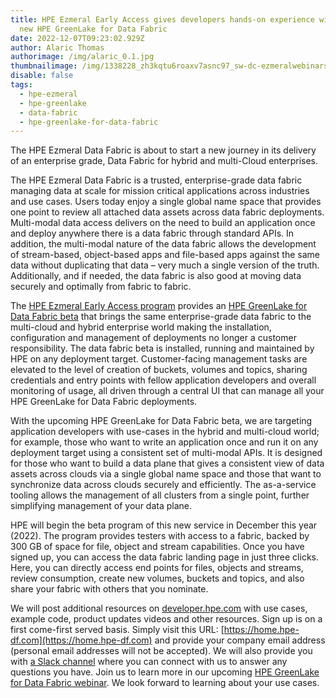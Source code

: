 ```yaml
---
title: HPE Ezmeral Early Access gives developers hands-on experience with the
  new HPE GreenLake for Data Fabric
date: 2022-12-07T09:23:02.929Z
author: Alaric Thomas
authorimage: /img/alaric_0.1.jpg
thumbnailimage: /img/1338228_zh3kqtu6roaxv7asnc97_sw-dc-ezmeralwebinars-220921-gldatafabric-v1c.jpg
disable: false
tags:
  - hpe-ezmeral
  - hpe-greenlake
  - data-fabric
  - hpe-greenlake-for-data-fabric
---
```

The HPE Ezmeral Data Fabric is about to start a new journey in its delivery of an enterprise grade, Data Fabric for hybrid and multi-Cloud enterprises.

The HPE Ezmeral Data Fabric is a trusted, enterprise-grade data fabric managing data at scale for mission critical applications across industries and use cases. Users today enjoy a single global name space that provides one point to review all attached data assets across data fabric deployments. Multi-modal data access delivers on the need to build an application once and deploy anywhere there is a data fabric through standard APIs. In addition, the multi-modal nature of the data fabric allows the development of stream-based, object-based apps and file-based apps against the same data without duplicating that data – very much a single version of the truth. Additionally, and if needed, the data fabric is also good at moving data securely and optimally from fabric to fabric.

The [HPE Ezmeral Early Access program](https://connect.hpe.com/HPEEzmeralEarlyAccess) provides an [HPE GreenLake for Data Fabric beta](https://home.hpe-df.com/) that brings the same enterprise-grade data fabric to the multi-cloud and hybrid enterprise world making the installation, configuration and management of deployments no longer a customer responsibility. The data fabric beta is installed, running and maintained by HPE on any deployment target. Customer-facing management tasks are elevated to the level of creation of buckets, volumes and topics, sharing credentials and entry points with fellow application developers and overall monitoring of usage, all driven through a central UI that can manage all your HPE GreenLake for Data Fabric deployments. 

With the upcoming HPE GreenLake for Data Fabric beta, we are targeting application developers with use-cases in the hybrid and multi-cloud world; for example, those who want to write an application once and run it on any deployment target using a consistent set of multi-modal APIs. It is designed for those who want to build a data plane that gives a consistent view of data assets across clouds via a single global name space and those that want to synchronize data across clouds securely and efficiently. The as-a-service tooling allows the management of all clusters from a single point, further simplifying management of your data plane.

HPE will begin the beta program of this new service in December this year (2022). The program provides testers with access to a fabric, backed by 300 GB of space for file, object and stream capabilities. Once you have signed up, you can access the data fabric landing page in just three clicks. Here, you can directly access end points for files, objects and streams, review consumption, create new volumes, buckets and topics, and also share your fabric with others that you nominate.

We will post additional resources on [developer.hpe.com](https://developer.hpe.com) with use cases, example code, product updates videos and other resources. Sign up is on a first come-first served basis. Simply visit this URL: [https://home.hpe-df.com](https://home.hpe-df.com) and provide your company email address (personal email addresses will not be accepted). We will also provide you with [a Slack channel](https://hpedev.slack.com/archives/C044E295003) where you can connect with us to answer any questions you have. Join us to learn more in our upcoming [HPE GreenLake for Data Fabric webinar](https://hpe.zoom.us/webinar/register/3716641878854/WN_xLR2ynonSi6SojUswkVmRw). We look forward to learning about your use cases. 